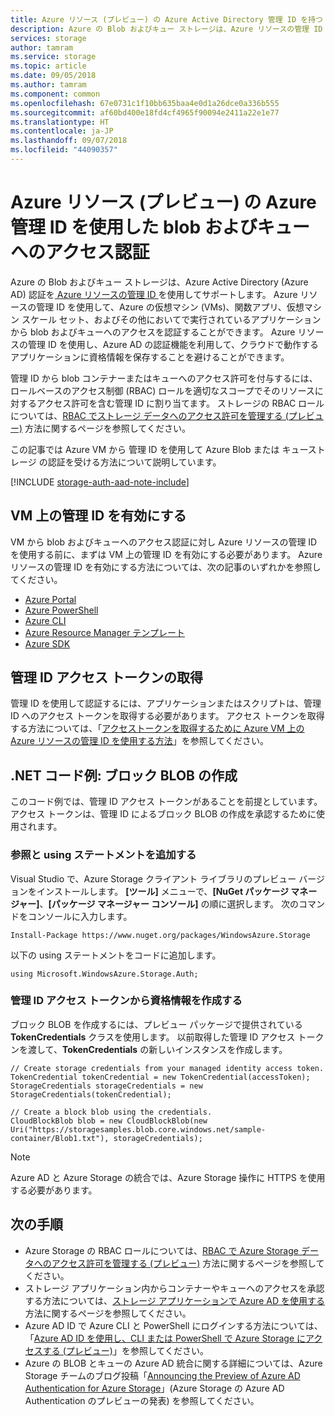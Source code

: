 ```yaml
---
title: Azure リソース (プレビュー) の Azure Active Directory 管理 ID を持つ blob およびキューへのアクセスの認証 - Azure Storage |Microsoft Docs
description: Azure の Blob およびキュー ストレージは、Azure リソースの管理 ID を使用する Azure Active Directory 認証をサポートします。 Azure リソースの管理 ID を使用して、Azure の仮想マシン、関数アプリ、仮想マシン スケール セット、およびその他においてで実行されているアプリケーションから blob およびキューへのアクセスを認証することができます。 Azure リソースの管理 ID を使用し、Azure AD の認証機能を利用して、クラウドで動作するアプリケーションに資格情報を保存することを避けることができます。
services: storage
author: tamram
ms.service: storage
ms.topic: article
ms.date: 09/05/2018
ms.author: tamram
ms.component: common
ms.openlocfilehash: 67e0731c1f10bb635baa4e0d1a26dce0a336b555
ms.sourcegitcommit: af60bd400e18fd4cf4965f90094e2411a22e1e77
ms.translationtype: HT
ms.contentlocale: ja-JP
ms.lasthandoff: 09/07/2018
ms.locfileid: "44090357"
---
```

# <a name="authenticate-access-to-blobs-and-queues-with-azure-managed-identities-for-azure-resources-preview"></a>Azure リソース (プレビュー) の Azure 管理 ID を使用した blob およびキューへのアクセス認証

Azure の Blob およびキュー ストレージは、Azure Active Directory (Azure AD) 認証を[ Azure リソースの管理 ID ](../../active-directory/managed-identities-azure-resources/overview.md)を使用してサポートします。 Azure リソースの管理 ID を使用して、Azure の仮想マシン (VMs)、関数アプリ、仮想マシン スケール セット、およびその他においてで実行されているアプリケーションから blob およびキューへのアクセスを認証することができます。 Azure リソースの管理 ID を使用し、Azure AD の認証機能を利用して、クラウドで動作するアプリケーションに資格情報を保存することを避けることができます。  

管理 ID から blob コンテナーまたはキューへのアクセス許可を付与するには、ロールベースのアクセス制御 (RBAC) ロールを適切なスコープでそのリソースに対するアクセス許可を含む管理 ID に割り当てます。 ストレージの RBAC ロールについては、[RBAC でストレージ データへのアクセス許可を管理する (プレビュー)](storage-auth-aad-rbac.md) 方法に関するページを参照してください。 

この記事では Azure VM から 管理 ID を使用して Azure Blob または キューストレージ の認証を受ける方法について説明しています。  

[!INCLUDE [storage-auth-aad-note-include](../../../includes/storage-auth-aad-note-include.md)]

## <a name="enable-managed-identities-on-a-vm"></a>VM 上の管理 ID を有効にする

VM から blob およびキューへのアクセス認証に対し Azure リソースの管理 ID を使用する前に、まずは VM 上の管理 ID を有効にする必要があります。 Azure リソースの管理 ID を有効にする方法については、次の記事のいずれかを参照してください。

- [Azure Portal](https://docs.microsoft.com/azure/active-directory/managed-service-identity/qs-configure-portal-windows-vm)
- [Azure PowerShell](../../active-directory/managed-identities-azure-resources/qs-configure-powershell-windows-vm.md)
- [Azure CLI](../../active-directory/managed-identities-azure-resources/qs-configure-cli-windows-vm.md)
- [Azure Resource Manager テンプレート](../../active-directory/managed-identities-azure-resources/qs-configure-template-windows-vm.md)
- [Azure SDK](../../active-directory/managed-identities-azure-resources/qs-configure-sdk-windows-vm.md)

## <a name="get-a-managed-identity-access-token"></a>管理 ID アクセス トークンの取得

管理 ID を使用して認証するには、アプリケーションまたはスクリプトは、管理 ID へのアクセス トークンを取得する必要があります。 アクセス トークンを取得する方法については、「[アクセストークンを取得するために Azure VM 上の Azure リソースの管理 ID を使用する方法](../../active-directory/managed-identities-azure-resources/how-to-use-vm-token.md)」を参照してください。

## <a name="net-code-example-create-a-block-blob"></a>.NET コード例: ブロック BLOB の作成

このコード例では、管理 ID アクセス トークンがあることを前提としています。 アクセス トークンは、管理 ID によるブロック BLOB の作成を承認するために使用されます。

### <a name="add-references-and-using-statements"></a>参照と using ステートメントを追加する  

Visual Studio で、Azure Storage クライアント ライブラリのプレビュー バージョンをインストールします。 **[ツール]** メニューで、**[NuGet パッケージ マネージャー]**、**[パッケージ マネージャー コンソール]** の順に選択します。 次のコマンドをコンソールに入力します。

```
Install-Package https://www.nuget.org/packages/WindowsAzure.Storage  
```

以下の using ステートメントをコードに追加します。

```dotnet
using Microsoft.WindowsAzure.Storage.Auth;
```

### <a name="create-credentials-from-the-managed-identity-access-token"></a>管理 ID アクセス トークンから資格情報を作成する

ブロック BLOB を作成するには、プレビュー パッケージで提供されている **TokenCredentials** クラスを使用します。 以前取得した管理 ID アクセス トークンを渡して、**TokenCredentials** の新しいインスタンスを作成します。

```dotnet
// Create storage credentials from your managed identity access token.
TokenCredential tokenCredential = new TokenCredential(accessToken);
StorageCredentials storageCredentials = new StorageCredentials(tokenCredential);

// Create a block blob using the credentials.
CloudBlockBlob blob = new CloudBlockBlob(new Uri("https://storagesamples.blob.core.windows.net/sample-container/Blob1.txt"), storageCredentials);
``` 

> [!NOTE]
> Azure AD と Azure Storage の統合では、Azure Storage 操作に HTTPS を使用する必要があります。

## <a name="next-steps"></a>次の手順

- Azure Storage の RBAC ロールについては、[RBAC で Azure Storage データへのアクセス許可を管理する (プレビュー)](storage-auth-aad-rbac.md) 方法に関するページを参照してください。
- ストレージ アプリケーション内からコンテナーやキューへのアクセスを承認する方法については、[ストレージ アプリケーションで Azure AD を使用する](storage-auth-aad-app.md)方法に関するページを参照してください。
- Azure AD ID で Azure CLI と PowerShell にログインする方法については、「[Azure AD ID を使用し、CLI または PowerShell で Azure Storage にアクセスする (プレビュー)](storage-auth-aad-script.md)」を参照してください。
- Azure の BLOB とキューの Azure AD 統合に関する詳細については、Azure Storage チームのブログ投稿「[Announcing the Preview of Azure AD Authentication for Azure Storage](https://azure.microsoft.com/blog/announcing-the-preview-of-aad-authentication-for-storage/)」(Azure Storage の Azure AD Authentication のプレビューの発表) を参照してください。

